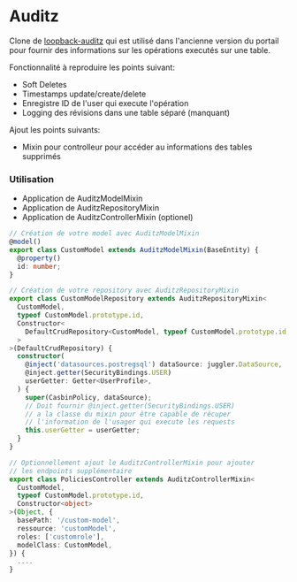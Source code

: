 # Auditz

Clone de [loopback-auditz](https://www.npmjs.com/package/loopback-auditz)
qui est utilisé dans l'ancienne version du portail pour fournir des
informations sur les opérations executés sur une table.

Fonctionnalité à reproduire les points suivant:

- Soft Deletes
- Timestamps update/create/delete
- Enregistre ID de l'user qui execute l'opération
- Logging des révisions dans une table séparé (manquant)

Ajout les points suivants:

- Mixin pour controlleur pour accéder au informations des tables supprimés

### Utilisation

- Application de AuditzModelMixin
- Application de AuditzRepositoryMixin
- Application de AuditzControllerMixin (optionel)

```ts
// Création de votre model avec AuditzModelMixin
@model()
export class CustomModel extends AuditzModelMixin(BaseEntity) {
  @property()
  id: number;
}

// Création de votre repository avec AuditzRepositoryMixin
export class CustomModelRepository extends AuditzRepositoryMixin<
  CustomModel,
  typeof CustomModel.prototype.id,
  Constructor<
    DefaultCrudRepository<CustomModel, typeof CustomModel.prototype.id, {}>
  >
>(DefaultCrudRepository) {
  constructor(
    @inject('datasources.postregsql') dataSource: juggler.DataSource,
    @inject.getter(SecurityBindings.USER)
    userGetter: Getter<UserProfile>,
  ) {
    super(CasbinPolicy, dataSource);
    // Doit fournir @inject.getter(SecurityBindings.USER)
    // a la classe du mixin pour être capable de récuper
    // l'information de l'usager qui execute les requests
    this.userGetter = userGetter;
  }
}

// Optionnellement ajout le AuditzControllerMixin pour ajouter
// les endpoints supplémentaire
export class PoliciesController extends AuditzControllerMixin<
  CustomModel,
  typeof CustomModel.prototype.id,
  Constructor<object>
>(Object, {
  basePath: '/custom-model',
  ressource: 'customModel',
  roles: ['customrole'],
  modelClass: CustomModel,
}) {
  ....
}

```
